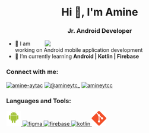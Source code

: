 <h1 align="center">Hi 👋, I'm Amine</h1>
<h3 align="center">Jr. Android Developer</h3>

<img src="https://i.pinimg.com/originals/16/69/e5/1669e57761ccc67fa5e31a09a54764d0.gif" align="right" width="400">

- 🌱 I am working on Android mobile application development
- 🌱 I’m currently learning **Android | Kotlin | Firebase**



<h3 align="left">Connect with me:</h3>
<p align="left">
<a href="https://linkedin.com/in/amine-aytac" target="blank"><img align="center" src="https://raw.githubusercontent.com/rahuldkjain/github-profile-readme-generator/master/src/images/icons/Social/linked-in-alt.svg" alt="amine-aytac" height="30" width="40" /></a>
<a href="https://medium.com/@amineytc_" target="blank"><img align="center" src="https://raw.githubusercontent.com/rahuldkjain/github-profile-readme-generator/master/src/images/icons/Social/medium.svg" alt="@amineytc_" height="30" width="40" /></a>
<a href="https://twitter.com/amineytcc" target="blank"><img align="center" src="https://raw.githubusercontent.com/rahuldkjain/github-profile-readme-generator/master/src/images/icons/Social/twitter.svg" alt="amineytcc" height="30" width="40" /></a>
</p>

<h3 align="left">Languages and Tools:</h3>
<p align="left"> <a href="https://developer.android.com" target="_blank" rel="noreferrer"> <img src="https://raw.githubusercontent.com/devicons/devicon/master/icons/android/android-original-wordmark.svg" alt="android" width="40" height="40"/> </a> <a href="https://www.figma.com/" target="_blank" rel="noreferrer"> <img src="https://www.vectorlogo.zone/logos/figma/figma-icon.svg" alt="figma" width="40" height="40"/> </a> <a href="https://firebase.google.com/" target="_blank" rel="noreferrer"> <img src="https://www.vectorlogo.zone/logos/firebase/firebase-icon.svg" alt="firebase" width="40" height="40"/> </a> <a href="https://kotlinlang.org" target="_blank" rel="noreferrer"> <img src="https://www.vectorlogo.zone/logos/kotlinlang/kotlinlang-icon.svg" alt="kotlin" width="40" height="40"/> </a> <a href="https://git-scm.com/" target="_blank" rel="noreferrer"> <img src="https://raw.githubusercontent.com/devicons/devicon/master/icons/git/git-original.svg" alt="python" width="40" height="40"/> </a> </p>
